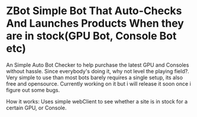 # ZBot Simple Bot That Auto-Checks And Launches Products When they are in stock(GPU Bot, Console Bot etc)
An Simple Auto Bot Checker to help purchase the latest GPU and Consoles without hassle. Since everybody's doing it, why not level the playing field?. Very simple to use than most bots barely requires a single setup, its also free and opensource. Currently working on it but i will release it soon once i figure out some bugs.

How it works:
Uses simple webClient to see whether a site is in stock for a certain GPU, or Console.
